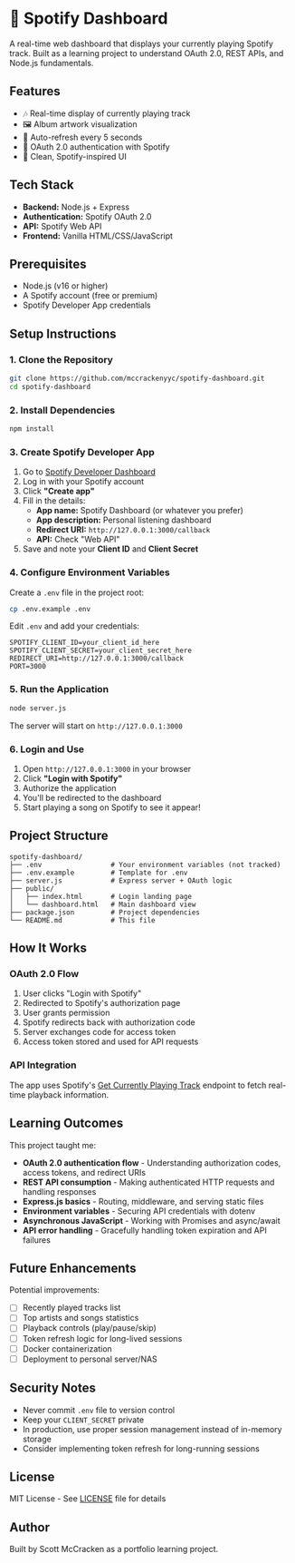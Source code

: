 # 🎵 Spotify Dashboard

A real-time web dashboard that displays your currently playing Spotify track. Built as a learning project to understand OAuth 2.0, REST APIs, and Node.js fundamentals.

## Features

- 🎶 Real-time display of currently playing track
- 🖼️ Album artwork visualization
- 🔄 Auto-refresh every 5 seconds
- 🔐 OAuth 2.0 authentication with Spotify
- 🎨 Clean, Spotify-inspired UI

## Tech Stack

- **Backend:** Node.js + Express
- **Authentication:** Spotify OAuth 2.0
- **API:** Spotify Web API
- **Frontend:** Vanilla HTML/CSS/JavaScript

## Prerequisites

- Node.js (v16 or higher)
- A Spotify account (free or premium)
- Spotify Developer App credentials

## Setup Instructions

### 1. Clone the Repository

```bash
git clone https://github.com/mccrackenyyc/spotify-dashboard.git
cd spotify-dashboard
```

### 2. Install Dependencies

```bash
npm install
```

### 3. Create Spotify Developer App

1. Go to [Spotify Developer Dashboard](https://developer.spotify.com/dashboard)
2. Log in with your Spotify account
3. Click **"Create app"**
4. Fill in the details:
   - **App name:** Spotify Dashboard (or whatever you prefer)
   - **App description:** Personal listening dashboard
   - **Redirect URI:** `http://127.0.0.1:3000/callback`
   - **API:** Check "Web API"
5. Save and note your **Client ID** and **Client Secret**

### 4. Configure Environment Variables

Create a `.env` file in the project root:

```bash
cp .env.example .env
```

Edit `.env` and add your credentials:

```
SPOTIFY_CLIENT_ID=your_client_id_here
SPOTIFY_CLIENT_SECRET=your_client_secret_here
REDIRECT_URI=http://127.0.0.1:3000/callback
PORT=3000
```

### 5. Run the Application

```bash
node server.js
```

The server will start on `http://127.0.0.1:3000`

### 6. Login and Use

1. Open `http://127.0.0.1:3000` in your browser
2. Click **"Login with Spotify"**
3. Authorize the application
4. You'll be redirected to the dashboard
5. Start playing a song on Spotify to see it appear!

## Project Structure

```
spotify-dashboard/
├── .env                 # Your environment variables (not tracked)
├── .env.example         # Template for .env
├── server.js            # Express server + OAuth logic
├── public/
│   ├── index.html       # Login landing page
│   └── dashboard.html   # Main dashboard view
├── package.json         # Project dependencies
└── README.md            # This file
```

## How It Works

### OAuth 2.0 Flow

1. User clicks "Login with Spotify"
2. Redirected to Spotify's authorization page
3. User grants permission
4. Spotify redirects back with authorization code
5. Server exchanges code for access token
6. Access token stored and used for API requests

### API Integration

The app uses Spotify's [Get Currently Playing Track](https://developer.spotify.com/documentation/web-api/reference/get-the-users-currently-playing-track) endpoint to fetch real-time playback information.

## Learning Outcomes

This project taught me:

- **OAuth 2.0 authentication flow** - Understanding authorization codes, access tokens, and redirect URIs
- **REST API consumption** - Making authenticated HTTP requests and handling responses
- **Express.js basics** - Routing, middleware, and serving static files
- **Environment variables** - Securing API credentials with dotenv
- **Asynchronous JavaScript** - Working with Promises and async/await
- **API error handling** - Gracefully handling token expiration and API failures

## Future Enhancements

Potential improvements:
- [ ] Recently played tracks list
- [ ] Top artists and songs statistics
- [ ] Playback controls (play/pause/skip)
- [ ] Token refresh logic for long-lived sessions
- [ ] Docker containerization
- [ ] Deployment to personal server/NAS

## Security Notes

- Never commit `.env` file to version control
- Keep your `CLIENT_SECRET` private
- In production, use proper session management instead of in-memory storage
- Consider implementing token refresh for long-running sessions

## License

MIT License - See [LICENSE](LICENSE) file for details

## Author

Built by Scott McCracken as a portfolio learning project.
